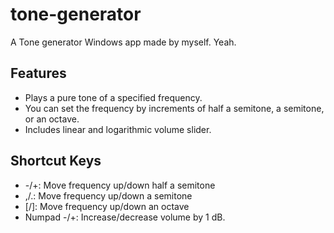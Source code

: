 # tone-generator

A Tone generator Windows app made by myself. Yeah.

## Features

* Plays a pure tone of a specified frequency.
* You can set the frequency by increments of half a semitone, a semitone, or an octave.
* Includes linear and logarithmic volume slider.

## Shortcut Keys

* -/+: Move frequency up/down half a semitone
* ,/.: Move frequency up/down a semitone
* [/]: Move frequency up/down an octave
* Numpad -/+: Increase/decrease volume by 1 dB.
